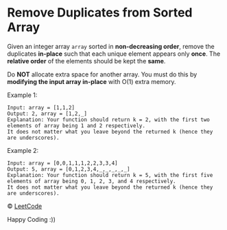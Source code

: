 # Remove Duplicates from Sorted Array

Given an integer array `array` sorted in **non-decreasing order**, remove the duplicates **in-place** such that each unique element appears only **once**. The **relative order** of the elements should be kept the **same**.

Do **NOT** allocate extra space for another array. You must do this by **modifying the input array in-place** with O(1) extra memory.

Example 1:

```
Input: array = [1,1,2]
Output: 2, array = [1,2,_]
Explanation: Your function should return k = 2, with the first two elements of array being 1 and 2 respectively.
It does not matter what you leave beyond the returned k (hence they are underscores).
```

Example 2:

```
Input: array = [0,0,1,1,1,2,2,3,3,4]
Output: 5, array = [0,1,2,3,4,_,_,_,_,_]
Explanation: Your function should return k = 5, with the first five elements of array being 0, 1, 2, 3, and 4 respectively.
It does not matter what you leave beyond the returned k (hence they are underscores).
```

&copy; [LeetCode](https://leetcode.com/explore/learn/card/fun-with-arrays/511/in-place-operations/3258/)

Happy Coding :))
